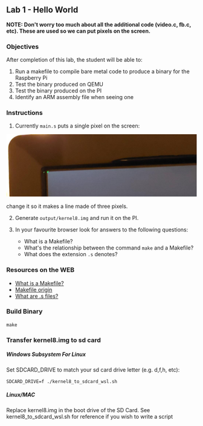 ## Lab 1 -  Hello World

**NOTE: Don't worry too much about all the additional code (video.c, fb.c, etc). These are used so we can put pixels on the screen.**

### Objectives 

After completion of this lab, the student will be able to:

1. Run a makefile to compile bare metal code to produce a binary for the Raspberry Pi
2. Test the binary produced on QEMU
3. Test the binary produced on the PI
4. Identify an ARM assembly file when seeing one

### Instructions 

1. Currently `main.s` puts a single pixel on the screen:

<img src="https://github.com/RomanLabsIO/assembly_for_raspberry_pi_bare_metal/blob/master/1_Hello_World/images/output.png" width="560"/>

change it so it makes a line made of three pixels.

2. Generate `output/kernel8.img` and run it on the PI. 

3. In your favourite browser look for answers to the following questions:
    - What is a Makefile?
    - What's the relationship between the command `make` and a Makefile?
    - What does the extension `.s` denotes?

### Resources on the WEB
- [What is a Makefile?](http://www.sis.pitt.edu/mbsclass/tutorial/advanced/makefile/whatis.htm)
- [Makefile origin](https://en.wikipedia.org/wiki/Make_(software)#Origin)
- [What are .s files?](https://stackoverflow.com/questions/10285410/what-are-s-files)

### Build Binary
```
make
```

### Transfer kernel8.img to sd card 

##### Windows Subsystem For Linux
Set SDCARD_DRIVE to match your sd card drive letter (e.g. d,f,h, etc):
```
SDCARD_DRIVE=f ./kernel8_to_sdcard_wsl.sh
```
##### Linux/MAC
Replace kernel8.img in the boot drive of the SD Card. See kernel8_to_sdcard_wsl.sh for reference if you wish to write a script
